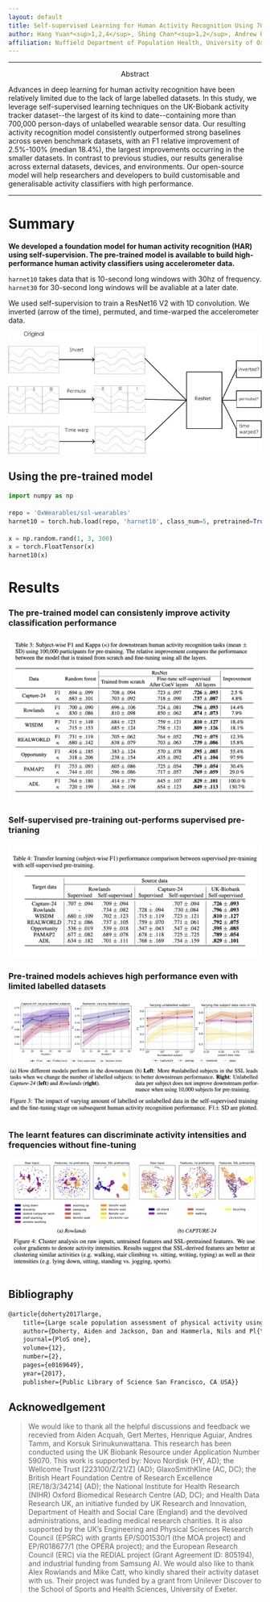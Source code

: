 ```yaml
---
layout: default
title: Self-supervised Learning for Human Activity Recognition Using 700,000 Person-days of Wearable Data
author: Hang Yuan*<sup>1,2,4</sup>, Shing Chan*<sup>1,2</sup>, Andrew P. Creagh<sup>2,3</sup>, Catherine Tong<sup>4</sup>, David A. Clifton<sup>3</sup>, Aiden Doherty<sup>1,2</sup>
affiliation: Nuffield Department of Population Health, University of Oxford<sup>1</sup>,  Big Data Institute, University of Oxford <sup>2</sup>,  Department of Engineering Science, University of Oxford  <sup>3</sup>,  Department of Computer Science, University of Oxford <sup>4</sup>
---
```


<!------------------------------------------ Hyperlinks ---------------------------------------------------->
<!--- If you want to update links for your code/paper/demo, modify that in _includes/page-header.html   -->
<!------------------------------------- End of hyperlinks -------------------------------------------------->





<!---------------------------------------------------------------------------------------------------------->
<!----------------------------------------- Abstract ------------------------------------------------------->
<hr>
  <p style="text-align: center;">Abstract</p>

  <p>
    Advances in deep learning for human activity recognition have been relatively limited due to the lack of large labelled datasets. 
    In this study, we leverage self-supervised learning techniques on the UK-Biobank activity tracker dataset--the largest of 
    its kind to date--containing more than 700,000 person-days of unlabelled wearable sensor data. Our resulting activity 
    recognition model consistently outperformed strong baselines across seven benchmark datasets, with an F1 relative improvement 
    of 2.5%-100% (median 18.4%), the largest improvements occurring in the smaller datasets. In contrast to previous studies, 
    our results generalise across external datasets, devices, and environments. Our open-source model will help researchers and developers 
    to build customisable and generalisable activity classifiers with high performance.

  </p>
<hr>

<!--------------------------------------- End abstract ----------------------------------------------------->
<!---------------------------------------------------------------------------------------------------------->




<!---------------------------------------------------------------------------------------------------------->
<!------------------------------------------ Main body ------------------------------------------------------>
# Summary
**We developed a foundation model for human activity recognition (HAR) using self-supervision. The pre-trained model is available to build high-performance human activity classifiers using accelerometer data.**


`harnet10` takes data that is 10-second long windows with 30hz of frequency. `harnet30` for 30-second long windows will be avaliable at
a later date.


We used self-supervision to train a ResNet16 V2 with 1D convolution. We inverted (arrow of the time), permuted, and time-warped the accelerometer data.

![alt text](assets/ssl_diagram.jpg "Overview")


## Using the pre-trained model
```python
import numpy as np

repo = 'OxWearables/ssl-wearables'
harnet10 = torch.hub.load(repo, 'harnet10', class_num=5, pretrained=True)

x = np.random.rand(1, 3, 300)
x = torch.FloatTensor(x)
harnet10(x)
```

# Results

### The pre-trained model can consistenly improve activity classification performance
![alt text](assets/baseline.png "limited_subject")



### Self-supervised pre-training out-performs supervised pre-trianing
![alt text](assets/transfer.png "limited_subject")


### Pre-trained models achieves high performance even with limited labelled datasets
![alt text](assets/subject.png "limited_subject")




### The learnt features can discriminate activity intensities and frequencies without fine-tuning
![alt text](assets/visu.png "cluster")







## Bibliography

```tex
@article{doherty2017large,
    title={Large scale population assessment of physical activity using wrist worn accelerometers: the UK biobank study},
    author={Doherty, Aiden and Jackson, Dan and Hammerla, Nils and Pl{\"o}tz, Thomas and Olivier, Patrick and Granat, Malcolm H and White, Tom and Van Hees, Vincent T and Trenell, Michael I and Owen, Christoper G and others},
    journal={PloS one},
    volume={12},
    number={2},
    pages={e0169649},
    year={2017},
    publisher={Public Library of Science San Francisco, CA USA}}
```


## Acknowedlgement


> We would like to thank all the helpful discussions and feedback we recevied from Aiden Acquah, Gert Mertes, Henrique Aguiar, Andres Tamm, and Korsuk Sirinukunwattana.
>This research has been conducted using the UK Biobank Resource under Application Number 59070. This work is supported by: Novo Nordisk (HY, AD); the Wellcome Trust [223100/Z/21/Z] (AD); GlaxoSmithKline (AC, DC); the British Heart Foundation Centre of Research Excellence [RE/18/3/34214] (AD); the National Institute for Health Research (NIHR) Oxford Biomedical Research Centre (AD, DC); and Health Data Research UK, an initiative funded by UK Research and Innovation, Department of Health and Social Care (England) and the devolved administrations, and leading medical research charities. It is also supported by the UK’s Engineering and Physical Sciences Research Council (EPSRC) with grants EP/S001530/1 (the MOA project) and EP/R018677/1 (the OPERA project); and the European Research Council (ERC) via the REDIAL project (Grant Agreement ID: 805194), and industrial funding from Samsung AI.
> We would also like to thank Alex Rowlands and Mike Catt, who kindly shared their activity dataset with us. Their project was funded by a grant from Unilever Discover to the School of Sports and Health Sciences, University of Exeter.

